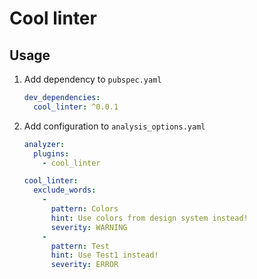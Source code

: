 # Cool linter

## Usage

1. Add dependency to `pubspec.yaml`

    ```yaml
    dev_dependencies:
      cool_linter: ^0.0.1
    ```

2. Add configuration to `analysis_options.yaml`

    ```yaml
    analyzer:
      plugins:
        - cool_linter

    cool_linter:
      exclude_words:
        -
          pattern: Colors
          hint: Use colors from design system instead!
          severity: WARNING
        -
          pattern: Test
          hint: Use Test1 instead!
          severity: ERROR
    ```